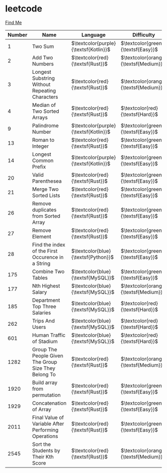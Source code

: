 # leetcode


[Find Me](https://leetcode.com/mgrazianoc/)

| Number  | Name                                                  | Language                                | Difficulty                               |
| ------- | -----------------                                     | --------------------------------------- | ---------------------------------------- |
| 1       | Two Sum                                               | $\textcolor{purple}{\textsf{Kotlin}}$   | $\textcolor{green}{\textsf{Easy}}$       |
| 2       | Add Two Numbers                                       | $\textcolor{red}{\textsf{Rust}}$        | $\textcolor{orange}{\textsf{Medium}}$    |
| 3       | Longest Substring Without Repeating Characters        | $\textcolor{red}{\textsf{Rust}}$        | $\textcolor{orange}{\textsf{Medium}}$    |
| 4       | Median of Two Sorted Arrays                           | $\textcolor{red}{\textsf{Rust}}$        | $\textcolor{red}{\textsf{Hard}}$         |
| 9       | Palindrome Number                                     | $\textcolor{purple}{\textsf{Kotlin}}$   | $\textcolor{green}{\textsf{Easy}}$       |
| 13      | Roman to Integer                                      | $\textcolor{red}{\textsf{Rust}}$        | $\textcolor{green}{\textsf{Easy}}$       |
| 14      | Longest Common Prefix                                 | $\textcolor{purple}{\textsf{Kotlin}}$   | $\textcolor{green}{\textsf{Easy}}$       |
| 20      | Valid Parenthesea                                     | $\textcolor{red}{\textsf{Rust}}$        | $\textcolor{green}{\textsf{Easy}}$       |
| 21      | Merge Two Sorted Lists                                | $\textcolor{red}{\textsf{Rust}}$        | $\textcolor{green}{\textsf{Easy}}$       |
| 26      | Remove duplicates from Sorted Array                   | $\textcolor{red}{\textsf{Rust}}$        | $\textcolor{green}{\textsf{Easy}}$       |
| 27      | Remove Element                   			  | $\textcolor{red}{\textsf{Rust}}$        | $\textcolor{green}{\textsf{Easy}}$       |
| 28      | Find the index of the First Occurence in a String     | $\textcolor{blue}{\textsf{Python}}$     | $\textcolor{green}{\textsf{Easy}}$       |
| 175     | Combine Two Tables                  	          | $\textcolor{blue}{\textsf{MySQL}}$      | $\textcolor{green}{\textsf{Easy}}$       |
| 177     | Nth Highest Salary                  	          | $\textcolor{blue}{\textsf{MySQL}}$      | $\textcolor{orange}{\textsf{Medium}}$    |
| 185     | Department Top Three Salaries                  	  | $\textcolor{blue}{\textsf{MySQL}}$      | $\textcolor{red}{\textsf{Hard}}$         |
| 262     | Trips And Users                  	  	          | $\textcolor{blue}{\textsf{MySQL}}$      | $\textcolor{red}{\textsf{Hard}}$         |
| 601     | Human Traffic of Stadium                  	          | $\textcolor{blue}{\textsf{MySQL}}$      | $\textcolor{red}{\textsf{Hard}}$         |
| 1282    | Group The People Given The Group Size They Belong To  | $\textcolor{red}{\textsf{Rust}}$        | $\textcolor{orange}{\textsf{Medium}}$    |
| 1920    | Build array from permutation                          | $\textcolor{red}{\textsf{Rust}}$        | $\textcolor{green}{\textsf{Easy}}$       |
| 1929    | Concatenation of Array                                | $\textcolor{red}{\textsf{Rust}}$        | $\textcolor{green}{\textsf{Easy}}$       |
| 2011    | Final Value of Variable After Performing Operations   | $\textcolor{red}{\textsf{Rust}}$        | $\textcolor{green}{\textsf{Easy}}$       |
| 2545    | Sort the Students by Their Kth Score                  | $\textcolor{red}{\textsf{Rust}}$        | $\textcolor{orange}{\textsf{Medium}}$    |

